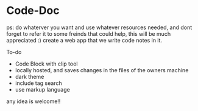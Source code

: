 # Code-Doc
ps: do whaterver you want and use whatever resources needed, and dont forget to refer it to some freinds that could help, this will be much appreciated :)
create a web app that we write code notes in it.

To-do
- Code Block with clip tool
- locally hosted, and saves changes in the files of the owners machine
- dark theme
- include tag search
- use markup language 


any idea is welcome!!
